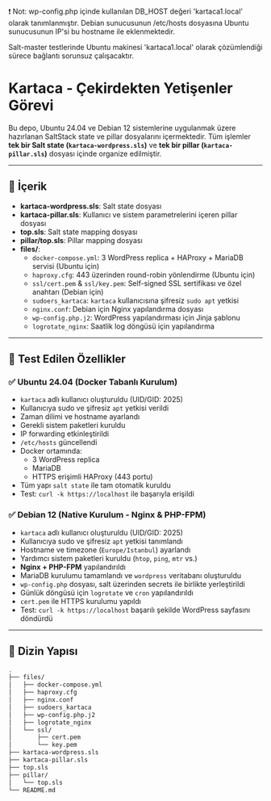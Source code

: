 ❗ Not: wp-config.php içinde kullanılan DB_HOST değeri 'kartaca1.local' olarak tanımlanmıştır.
Debian sunucusunun /etc/hosts dosyasına Ubuntu sunucusunun IP'si bu hostname ile eklenmektedir.

Salt-master testlerinde Ubuntu makinesi 'kartaca1.local' olarak çözümlendiği sürece bağlantı sorunsuz çalışacaktır.

# Kartaca - Çekirdekten Yetişenler Görevi

Bu depo, Ubuntu 24.04 ve Debian 12 sistemlerine uygulanmak üzere hazırlanan SaltStack state ve pillar dosyalarını içermektedir. Tüm işlemler **tek bir Salt state (`kartaca-wordpress.sls`)** ve **tek bir pillar (`kartaca-pillar.sls`)** dosyası içinde organize edilmiştir.

---

## 📌 İçerik

- **kartaca-wordpress.sls**: Salt state dosyası
- **kartaca-pillar.sls**: Kullanıcı ve sistem parametrelerini içeren pillar dosyası
- **top.sls**: Salt state mapping dosyası
- **pillar/top.sls**: Pillar mapping dosyası
- **files/**:
  - `docker-compose.yml`: 3 WordPress replica + HAProxy + MariaDB servisi (Ubuntu için)
  - `haproxy.cfg`: 443 üzerinden round-robin yönlendirme (Ubuntu için)
  - `ssl/cert.pem` & `ssl/key.pem`: Self-signed SSL sertifikası ve özel anahtarı (Debian için)
  - `sudoers_kartaca`: `kartaca` kullanıcısına şifresiz `sudo apt` yetkisi
  - `nginx.conf`: Debian için Nginx yapılandırma dosyası
  - `wp-config.php.j2`: WordPress yapılandırması için Jinja şablonu
  - `logrotate_nginx`: Saatlik log döngüsü için yapılandırma

---

## 🧪 Test Edilen Özellikler

### ✅ Ubuntu 24.04 (Docker Tabanlı Kurulum)

- `kartaca` adlı kullanıcı oluşturuldu (UID/GID: 2025)
- Kullanıcıya sudo ve şifresiz `apt` yetkisi verildi
- Zaman dilimi ve hostname ayarlandı
- Gerekli sistem paketleri kuruldu
- IP forwarding etkinleştirildi
- `/etc/hosts` güncellendi
- Docker ortamında:
  - 3 WordPress replica
  - MariaDB
  - HTTPS erişimli HAProxy (443 portu)
- Tüm yapı `salt state` ile tam otomatik kuruldu
- Test: `curl -k https://localhost` ile başarıyla erişildi

### ✅ Debian 12 (Native Kurulum - Nginx & PHP-FPM)

- `kartaca` adlı kullanıcı oluşturuldu (UID/GID: 2025)
- Kullanıcıya sudo ve şifresiz `apt` yetkisi tanımlandı
- Hostname ve timezone (`Europe/Istanbul`) ayarlandı
- Yardımcı sistem paketleri kuruldu (`htop`, `ping`, `mtr` vs.)
- **Nginx + PHP-FPM** yapılandırıldı
- MariaDB kurulumu tamamlandı ve `wordpress` veritabanı oluşturuldu
- `wp-config.php` dosyası, salt üzerinden secrets ile birlikte yerleştirildi
- Günlük döngüsü için `logrotate` ve `cron` yapılandırıldı
- `cert.pem` ile HTTPS kurulumu yapıldı
- Test: `curl -k https://localhost` başarılı şekilde WordPress sayfasını döndürdü

---

## 📁 Dizin Yapısı

```bash
.
├── files/
│   ├── docker-compose.yml
│   ├── haproxy.cfg
│   ├── nginx.conf
│   ├── sudoers_kartaca
│   ├── wp-config.php.j2
│   ├── logrotate_nginx
│   └── ssl/
│       ├── cert.pem
│       └── key.pem
├── kartaca-wordpress.sls
├── kartaca-pillar.sls
├── top.sls
├── pillar/
│   └── top.sls
└── README.md
